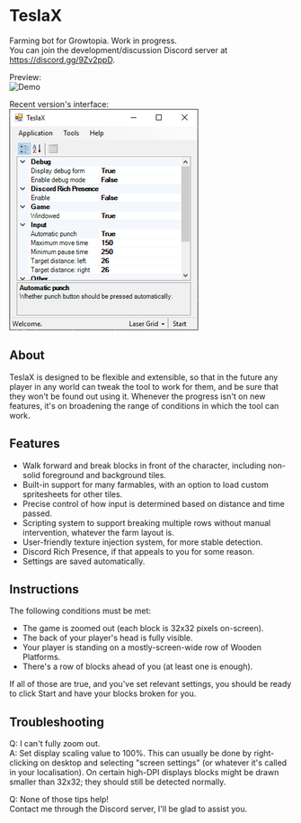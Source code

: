 # TeslaX
Farming bot for Growtopia. Work in progress.  
You can join the development/discussion Discord server at https://discord.gg/9Zv2ppD.

Preview:  
![Demo](media/demo.gif)  

Recent version's interface:  
![Window](media/shot.PNG)

## About
TeslaX is designed to be flexible and extensible, so that in the future
any player in any world can tweak the tool to work for them,
and be sure that they won't be found out using it.
Whenever the progress isn't on new features, it's on broadening
the range of conditions in which the tool can work.

## Features
 - Walk forward and break blocks in front of the character, including non-solid foreground and background tiles.
 - Built-in support for many farmables, with an option to load custom spritesheets for other tiles.
 - Precise control of how input is determined based on distance and time passed.
 - Scripting system to support breaking multiple rows without manual intervention, whatever the farm layout is.
 - User-friendly texture injection system, for more stable detection.
 - Discord Rich Presence, if that appeals to you for some reason.
 - Settings are saved automatically.

## Instructions
The following conditions must be met:
 - The game is zoomed out (each block is 32x32 pixels on-screen).
 - The back of your player's head is fully visible.
 - Your player is standing on a mostly-screen-wide row of Wooden Platforms.
 - There's a row of blocks ahead of you (at least one is enough).

If all of those are true, and you've set relevant settings, you should be ready to click Start and have your blocks broken for you.

## Troubleshooting
Q: I can't fully zoom out.  
A: Set display scaling value to 100%. This can usually be done by right-clicking on desktop and selecting "screen settings" (or whatever it's called in your localisation). On certain high-DPI displays blocks might be drawn smaller than 32x32; they should still be detected normally.

Q: None of those tips help!  
Contact me through the Discord server, I'll be glad to assist you.
